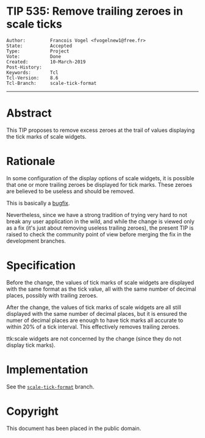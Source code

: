 # TIP 535: Remove trailing zeroes in scale ticks
	Author:         Francois Vogel <fvogelnew1@free.fr>
	State:          Accepted
	Type:           Project
	Vote:           Done
	Created:        10-March-2019
	Post-History:   
	Keywords:       Tcl
	Tcl-Version:    8.6
	Tcl-Branch:     scale-tick-format
-----

# Abstract

This TIP proposes to remove excess zeroes at the trail of values displaying the tick marks of scale widgets.

# Rationale

In some configuration of the display options of scale widgets, it is possible that one or more trailing zeroes be displayed for tick marks. These zeroes are believed to be useless and should be removed.

This is basically a [bugfix](https://core.tcl-lang.org/tk/tktview/c9887a1fc9bbf2712f1f8eed6bf57178521722b8).

Nevertheless, since we have a strong tradition of trying very hard to not break any user application in the wild, and while the change is viewed only as a fix (it's just about removing useless trailing zeroes), the present TIP is raised to check the community point of view before merging the fix in the development branches.

# Specification

Before the change, the values of tick marks of scale widgets are displayed with the same format as the tick value, all with the same number of decimal places, possibly with trailing zeroes.

After the change, the values of tick marks of scale widgets are all still displayed with the same number of decimal places, but it is ensured the numer of decimal places are enough to have tick marks all accurate to within 20% of a tick interval. This effectively removes trailing zeroes.

ttk:scale widgets are not concerned by the change (since they do not display tick marks).

# Implementation

See the [`scale-tick-format`](https://core.tcl-lang.org/tk/timeline?r=scale-tick-format&unhide) branch.

# Copyright

This document has been placed in the public domain.
